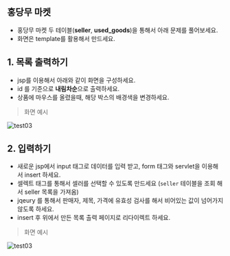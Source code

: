 ## 홍당무 마켓 

* 홍당무 마켓 두 테이블(**seller**, **used_goods**)을 통해서 아래 문제를 풀어보세요.   
* 화면은 template를 활용해서 만드세요. 

## 1. 목록 출력하기

* jsp를 이용해서 아래와 같이 화면을 구성하세요. 
* id 를 기준으로 **내림차순**으로 출력하세요. 
* 상품에 마우스를 올렸을때, 해당 박스의 배경색을 변경하세요. 

> 화면 예시
  
![test03](/material/images/dulumary/web/servletdb/test03_result1.png)

## 2. 입력하기 

* 새로운 jsp에서 input 태그로 데이터를 입력 받고, form 태그와 servlet을 이용해서 insert 하세요. 
* 셀렉트 태그를 통해서 셀러를 선택할 수 있도록 만드세요 (`seller` 테이블을 조회 해서 seller 목록을 가져옴)
* jqeury 를 통해서 판매자, 제목, 가격에 유효성 검사를 해서 비어있는 값이 넘어가지 않도록 하세요. 
* insert 후 위에서 만든 목록 출력 페이지로 리다이렉트 하세요. 

> 화면 예시
  
![test03](/material/images/dulumary/web/servletdb/test03_result2.png)